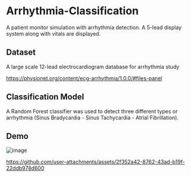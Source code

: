 # Arrhythmia-Classification
A patient monitor simulation with arrhythmia detection. A 5-lead display system along with vitals are displayed.

## Dataset
A large scale 12-lead electrocardiogram database for arrhythmia study

https://physionet.org/content/ecg-arrhythmia/1.0.0/#files-panel

## Classification Model
A Random Forest classifier was used to detect three different types or arrhythmia (Sinus Bradycardia - Sinus Tachycardia - Atrial Fibrillation).

## Demo
![image](https://github.com/user-attachments/assets/27552227-74d0-4d1c-b945-dca3751c582e)

https://github.com/user-attachments/assets/2f352a42-8762-43ad-b19f-22ddb978d600

